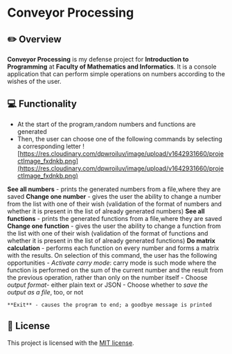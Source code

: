# Conveyor Processing


## :pencil2: Overview

**Conveyor Processing** is my defense project for **Introduction to Programming** at **Faculty of Mathematics and Informatics**. It is a console application that can perform simple operations on numbers according to the wishes of the user.

## :computer: Functionality
 - At the start of the program,random numbers and functions are generated
 - Then, the user can choose one of the following commands by selecting a corresponding letter
![https://res.cloudinary.com/dpwroiluv/image/upload/v1642931660/projectImage_fxdnkb.png](https://res.cloudinary.com/dpwroiluv/image/upload/v1642931660/projectImage_fxdnkb.png)

**See all numbers** - prints the generated numbers from a file,where they are saved
**Change one number** - gives the user the ability to change a number from the list with one of their wish (validation of the format of numbers and whether it is present in the list of already generated numbers)
**See all functions** - prints the generated functions from a file,where they are saved
**Change one function** - gives the user the ability to change a function from the list with one of their wish (validation of the format of functions and whether it is present in the list of already generated functions)
**Do matrix calculation** - performs each function on every number and forms a matrix with the results. On selection of this command, the user has the following opportunities
	 - *Activate carry mode*: carry mode is such mode where the function is performed on the sum of the current number and the result from the previous operation, rather than only on the number itself
	 - Choose *output format*- either plain text or JSON
	 - Choose whether to *save the output as a file*, too, or not

	**Exit** - causes the program to end; a goodbye message is printed

##  :page_with_curl: License

This project is licensed with the [MIT license](LICENSE).
